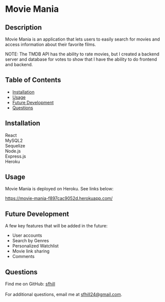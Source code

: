  # Movie Mania 

  ## Description
  Movie Mania is an application that lets users to easily search for movies and access information about their favorite films. 


  NOTE: The TMDB API has the ability to rate movies, but I created a backend server and database for votes to show that I have the ability to do frontend and backend.



  ## Table of Contents 

  - [Installation](#installation)
  - [Usage](#usage)
  - [Future Development](#future)
  - [Questions](#questions)
  
  ## Installation
   React </br>
   MySQL2  </br>
   Sequelize </br>
   Node.js </br>
   Express.js </br>
   Heroku </br>

  
  ## Usage
  Movie Mania is deployed on Heroku. See links below:

  https://movie-mania-f897cac9052d.herokuapp.com/

  ## Future Development
  A few key features that will be added in the future:

   - User accounts </br>
   - Search by Genres </br>
   - Personalized Watchlist</br>
   - Movie link sharing</br>
   - Comments</br>

  ## Questions
  Find me on GitHub: [sfhill](https://github.com/sfhill)<br /> 
 </br>
  For additional questions, email me at sfhill24@gmail.com.  
